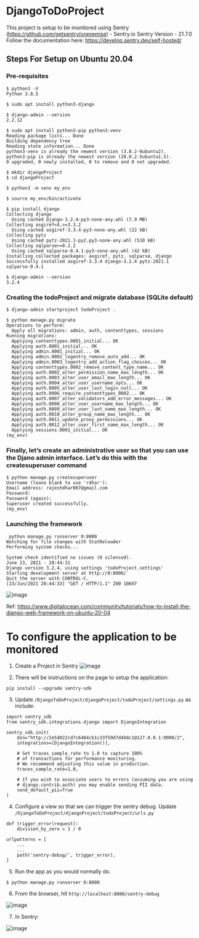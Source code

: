 # DjangoToDoProject

This project is setup to be monitored using Sentry (https://github.com/getsentry/onpremise) - Sentry.io
Sentry Version - 21.7.0
Follow the documentation here: https://develop.sentry.dev/self-hosted/


## Steps For Setup on Ubuntu 20.04
### Pre-requisites
```
$ python3 -V
Python 3.8.5

$ sudo apt install python3-django

$ django-admin --version
2.2.12

$ sudo apt install python3-pip python3-venv
Reading package lists... Done
Building dependency tree       
Reading state information... Done
python3-venv is already the newest version (3.8.2-0ubuntu2).
python3-pip is already the newest version (20.0.2-5ubuntu1.5).
0 upgraded, 0 newly installed, 0 to remove and 0 not upgraded.

$ mkdir djangoProject
$ cd djangoProject

$ python3 -m venv my_env

$ source my_env/bin/activate

$ pip install django
Collecting django
  Using cached Django-3.2.4-py3-none-any.whl (7.9 MB)
Collecting asgiref<4,>=3.3.2
  Using cached asgiref-3.3.4-py3-none-any.whl (22 kB)
Collecting pytz
  Using cached pytz-2021.1-py2.py3-none-any.whl (510 kB)
Collecting sqlparse>=0.2.2
  Using cached sqlparse-0.4.1-py3-none-any.whl (42 kB)
Installing collected packages: asgiref, pytz, sqlparse, django
Successfully installed asgiref-3.3.4 django-3.2.4 pytz-2021.1 sqlparse-0.4.1

$ django-admin --version
3.2.4

```


### Creating the todoProject and migrate database (SQLite default)
```
$ django-admin startproject todoProject .

$ python manage.py migrate
Operations to perform:
  Apply all migrations: admin, auth, contenttypes, sessions
Running migrations:
  Applying contenttypes.0001_initial... OK
  Applying auth.0001_initial... OK
  Applying admin.0001_initial... OK
  Applying admin.0002_logentry_remove_auto_add... OK
  Applying admin.0003_logentry_add_action_flag_choices... OK
  Applying contenttypes.0002_remove_content_type_name... OK
  Applying auth.0002_alter_permission_name_max_length... OK
  Applying auth.0003_alter_user_email_max_length... OK
  Applying auth.0004_alter_user_username_opts... OK
  Applying auth.0005_alter_user_last_login_null... OK
  Applying auth.0006_require_contenttypes_0002... OK
  Applying auth.0007_alter_validators_add_error_messages... OK
  Applying auth.0008_alter_user_username_max_length... OK
  Applying auth.0009_alter_user_last_name_max_length... OK
  Applying auth.0010_alter_group_name_max_length... OK
  Applying auth.0011_update_proxy_permissions... OK
  Applying auth.0012_alter_user_first_name_max_length... OK
  Applying sessions.0001_initial... OK
(my_env)

```

### Finally, let’s create an administrative user so that you can use the Djano admin interface. Let’s do this with the createsuperuser command

```
$ python manage.py createsuperuser
Username (leave blank to use 'rdhar'):      
Email address: rajeshdhar007@gmail.com
Password: 
Password (again): 
Superuser created successfully.
(my_env)

```

### Launching the framework
```
 python manage.py runserver 0:8000
Watching for file changes with StatReloader
Performing system checks...

System check identified no issues (0 silenced).
June 23, 2021 - 20:44:31
Django version 3.2.4, using settings 'todoProject.settings'
Starting development server at http://0:8000/
Quit the server with CONTROL-C.
[23/Jun/2021 20:44:33] "GET / HTTP/1.1" 200 10697

```
![image](https://user-images.githubusercontent.com/77116268/123165533-5ab9fb00-d442-11eb-9ec6-b57c60a04681.png)


Ref: https://www.digitalocean.com/community/tutorials/how-to-install-the-django-web-framework-on-ubuntu-20-04

# To configure the application to be monitored
1. Create a Project in Sentry
![image](https://user-images.githubusercontent.com/77116268/126216859-27be20bf-e9b1-4f4f-b17f-eaff931b283e.png)


2. There will be instructions on the page to setup the application:
```
pip install --upgrade sentry-sdk
```
3. Update ```/DjangoToDoProject/djangoProject/todoProject/settings.py``` as include:
```
import sentry_sdk
from sentry_sdk.integrations.django import DjangoIntegration

sentry_sdk.init(
    dsn="http://2e5d022cd7c6484cb1c33f59d7d4b8c1@127.0.0.1:9000/2",
    integrations=[DjangoIntegration()],

    # Set traces_sample_rate to 1.0 to capture 100%
    # of transactions for performance monitoring.
    # We recommend adjusting this value in production.
    traces_sample_rate=1.0,

    # If you wish to associate users to errors (assuming you are using
    # django.contrib.auth) you may enable sending PII data.
    send_default_pii=True
)
```

4. Configure a view so that we can trigger the sentry debug. Update ```/DjangoToDoProject/djangoProject/todoProject/urls.py```

```
def trigger_error(request):
    division_by_zero = 1 / 0

urlpatterns = [
    ...
    ...
    path('sentry-debug/', trigger_error),
]
```
5. Run the app as you would normally do.
```
$ python manage.py runserver 0:8000
```

6. From the browser, hit ```http://localhost:8000/sentry-debug```

![image](https://user-images.githubusercontent.com/77116268/126216904-48ed3405-9fdb-4eb8-aef5-f90b8bc0ca97.png)

7. In Sentry:

![image](https://user-images.githubusercontent.com/77116268/126217011-8f332218-e45c-4ebf-9e0e-b35157fae680.png)

